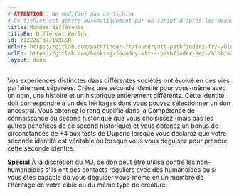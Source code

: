 ```yaml
---
# ATTENTION : Ne modifiez pas ce fichier
# Ce fichier est généré automatiquement par un script d'après les données du module Foundry VTT officiel et de sa traduction
title: Mondes différents
titleEn: Different Worlds
id: z1Z22gTp7J1VRLSR
urlFr: https://gitlab.com/pathfinder-fr/foundryvtt-pathfinder2-fr/-/blob/master/data/feats/z1Z22gTp7J1VRLSR.htm
urlEn: https://gitlab.com/hooking/foundry-vtt---pathfinder-2e/-/blob/master/packs/data/feats.db/different-worlds.json
layout: dons
---
```

Vos expériences distinctes dans différentes sociétés ont évolué en des vies parfaitement séparées. Créez une seconde identité pour vous-même avec un nom, une histoire et un historique entièrement différents. Cette identité doit correspondre à un des héritages dont vous pouvez sélectionner un don ancestral. Vous obtenez le rang qualifié dans la Compétence de connaissance du second historique que vous choisissez (mais pas les autres bénéfices de ce second historique) et vous obtenez un bonus de circonstances de +4 aux tests de Duperie lorsque vous déclarez que votre seconde identité est véritable ou lorsque vous vous déguisez pour prendre cette seconde identité.

**Spécial** À la discrétion du MJ, ce don peut être utilisé contre les non-humanoïdes s'ils ont des contacts réguliers avec des humanoïdes ou si vous êtes capable de vous déguiser vous-même en un membre de l'héritage de votre cible ou du même type de créature.
